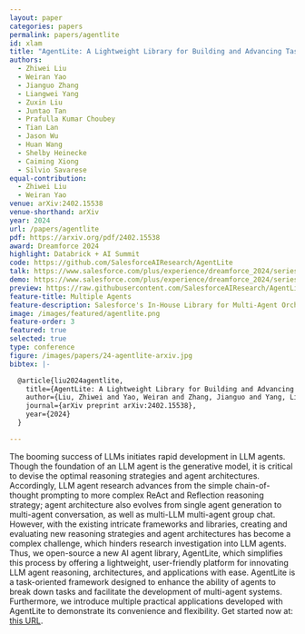```yaml
---
layout: paper
categories: papers
permalink: papers/agentlite
id: xlam
title: "AgentLite: A Lightweight Library for Building and Advancing Task-Oriented LLM Agent System"
authors:
  - Zhiwei Liu
  - Weiran Yao
  - Jianguo Zhang
  - Liangwei Yang
  - Zuxin Liu
  - Juntao Tan
  - Prafulla Kumar Choubey
  - Tian Lan
  - Jason Wu
  - Huan Wang
  - Shelby Heinecke
  - Caiming Xiong
  - Silvio Savarese
equal-contribution:
  - Zhiwei Liu
  - Weiran Yao
venue: arXiv:2402.15538
venue-shorthand: arXiv
year: 2024
url: /papers/agentlite
pdf: https://arxiv.org/pdf/2402.15538
award: Dreamforce 2024
highlight: Databrick + AI Summit
code: https://github.com/SalesforceAIResearch/AgentLite
talk: https://www.salesforce.com/plus/experience/dreamforce_2024/series/the_future_of_ai_at_dreamforce_2024/episode/episode-s1e21?t=1310
demo: https://www.salesforce.com/plus/experience/dreamforce_2024/series/the_future_of_ai_at_dreamforce_2024/episode/episode-s1e21?t=1667 
preview: https://raw.githubusercontent.com/SalesforceAIResearch/AgentLite/main/image/weather_agent.gif
feature-title: Multiple Agents
feature-description: Salesforce's In-House Library for Multi-Agent Orchestration and Reasoning
image: /images/featured/agentlite.png
feature-order: 3
featured: true
selected: true
type: conference
figure: /images/papers/24-agentlite-arxiv.jpg
bibtex: |-

  @article{liu2024agentlite,
    title={AgentLite: A Lightweight Library for Building and Advancing Task-Oriented LLM Agent System},
    author={Liu, Zhiwei and Yao, Weiran and Zhang, Jianguo and Yang, Liangwei and Liu, Zuxin and Tan, Juntao and Choubey, Prafulla K and Lan, Tian and Wu, Jason and Wang, Huan and others},
    journal={arXiv preprint arXiv:2402.15538},
    year={2024}
  }

---
```


The booming success of LLMs initiates rapid development in LLM agents. Though the foundation of an LLM agent is the generative model, it is critical to devise the optimal reasoning strategies and agent architectures. Accordingly, LLM agent research advances from the simple chain-of-thought prompting to more complex ReAct and Reflection reasoning strategy; agent architecture also evolves from single agent generation to multi-agent conversation, as well as multi-LLM multi-agent group chat. However, with the existing intricate frameworks and libraries, creating and evaluating new reasoning strategies and agent architectures has become a complex challenge, which hinders research investigation into LLM agents. Thus, we open-source a new AI agent library, AgentLite, which simplifies this process by offering a lightweight, user-friendly platform for innovating LLM agent reasoning, architectures, and applications with ease. AgentLite is a task-oriented framework designed to enhance the ability of agents to break down tasks and facilitate the development of multi-agent systems. Furthermore, we introduce multiple practical applications developed with AgentLite to demonstrate its convenience and flexibility. Get started now at: [this URL](https://github.com/SalesforceAIResearch/AgentLite).

